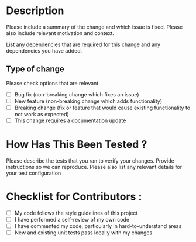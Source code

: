 # Description

Please include a summary of the change and which issue is fixed. Please also include relevant motivation and context. 

List any dependencies that are required for this change and any dependencies you have added.

## Type of change

Please check options that are relevant.

- [ ] Bug fix (non-breaking change which fixes an issue)
- [ ] New feature (non-breaking change which adds functionality)
- [ ] Breaking change (fix or feature that would cause existing functionality to not work as expected)
- [ ] This change requires a documentation update

# How Has This Been Tested ?

Please describe the tests that you ran to verify your changes. Provide instructions so we can reproduce. Please also list any relevant details for your test configuration

# Checklist for Contributors :

- [ ] My code follows the style guidelines of this project
- [ ] I have performed a self-review of my own code
- [ ] I have commented my code, particularly in hard-to-understand areas
- [ ] New and existing unit tests pass locally with my changes
